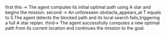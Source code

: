 first this -> The agent computes its initial optimal path using A star and begins the mission.
second -> An unforeseen obstacle_appears_at T equals to 5.The agent detects the blocked path and its local search fails,triggering a full A star replan.
third-> The agent successfully computes a new optimal path from its current location and continues the mission to the goal.
